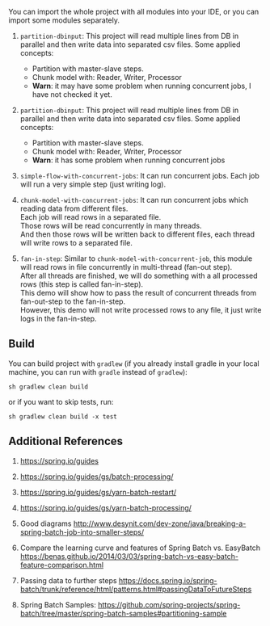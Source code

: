 You can import the whole project with all modules into your IDE, or you can import some modules separately.

1. `partition-dbinput`: This project will read multiple lines from DB in parallel and then write data into separated csv files.
Some applied concepts: 
    + Partition with master-slave steps.
    + Chunk model with: Reader, Writer, Processor
    + **Warn**: it may have some problem when running concurrent jobs, I have not checked it yet.

2. `partition-dbinput`: This project will read multiple lines from DB in parallel and then write data into separated csv files.
Some applied concepts: 
    + Partition with master-slave steps.
    + Chunk model with: Reader, Writer, Processor
    + **Warn**: it has some problem when running concurrent jobs

3. `simple-flow-with-concurrent-jobs`: 
It can run concurrent jobs. Each job will run a very simple step (just writing log). 

4. `chunk-model-with-concurrent-jobs`: 
It can run concurrent jobs which reading data from different files.<br/>
Each job will read rows in a separated file.<br/>
Those rows will be read concurrently in many threads.<br/>
And then those rows will be written back to different files, each thread will write rows to a separated file.<br/>

5. `fan-in-step`:
Similar to `chunk-model-with-concurrent-job`, this module will read rows in file concurrently in multi-thread (fan-out step).<br/>
After all threads are finished, we will do something with a all processed rows (this step is called fan-in-step).<br/>
This demo will show how to pass the result of concurrent threads from fan-out-step to the fan-in-step.<br/>
However, this demo will not write processed rows to any file, it just write logs in the fan-in-step.

## Build
You can build project with `gradlew` (if you already install gradle in your local machine, you can run with `gradle` instead of `gradlew`):
```
sh gradlew clean build
```
or if you want to skip tests, run:
```
sh gradlew clean build -x test
```


## Additional References
1. https://spring.io/guides
2. https://spring.io/guides/gs/batch-processing/
3. https://spring.io/guides/gs/yarn-batch-restart/
4. https://spring.io/guides/gs/yarn-batch-processing/
5. Good diagrams
    http://www.desynit.com/dev-zone/java/breaking-a-spring-batch-job-into-smaller-steps/ 

6. Compare the learning curve and features of Spring Batch vs. EasyBatch
    https://benas.github.io/2014/03/03/spring-batch-vs-easy-batch-feature-comparison.html 
7. Passing data to further steps
    https://docs.spring.io/spring-batch/trunk/reference/html/patterns.html#passingDataToFutureSteps
8. Spring Batch Samples: 
    https://github.com/spring-projects/spring-batch/tree/master/spring-batch-samples#partitioning-sample    


